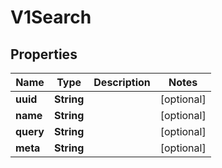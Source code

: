 
# V1Search

## Properties
Name | Type | Description | Notes
------------ | ------------- | ------------- | -------------
**uuid** | **String** |  |  [optional]
**name** | **String** |  |  [optional]
**query** | **String** |  |  [optional]
**meta** | **String** |  |  [optional]



